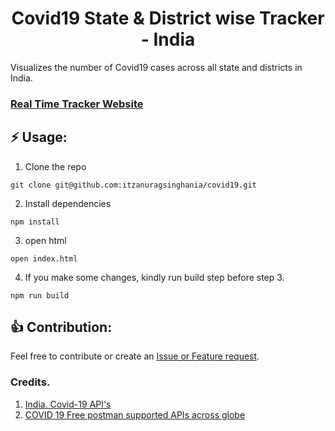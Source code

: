 <h1 align="center" width="200">Covid19 State & District wise Tracker - India</h1>
<p>Visualizes the number of Covid19 cases across all state and districts in India.</p>

<h3><a href="https://github.com/itzanuragsinghania/covid19/">Real Time Tracker Website</a></h3>

## ⚡️ Usage:
1. Clone the repo
```shell
git clone git@github.com:itzanuragsinghania/covid19.git
```
2. Install dependencies
```shell
npm install
```

3. open html
```shell
open index.html
```

4. If you make some changes, kindly run build step before step 3.
```shell
npm run build
```

## 👍 Contribution:
Feel free to contribute or create an [Issue or Feature request](https://github.com/itzanuragsinghania/covid19/issues).

### Credits.
1. [India. Covid-19 API's](https://github.com/amodm/api-covid19-in)
2. [COVID 19 Free postman supported APIs across globe](https://covid-19-apis.postman.com/)
